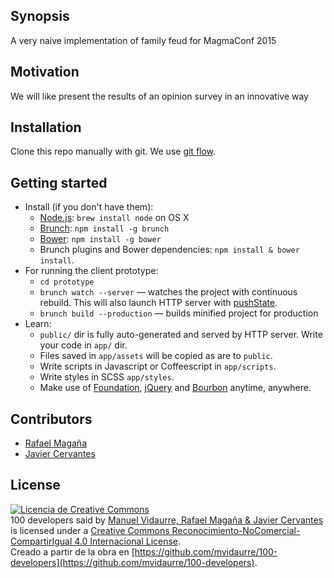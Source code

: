 ## Synopsis

A very naive implementation of family feud for MagmaConf 2015

## Motivation

We will like present the results of an opinion survey in an innovative way

## Installation
Clone this repo manually with git. We use [git flow](http://danielkummer.github.io/git-flow-cheatsheet/).


## Getting started
* Install (if you don't have them):
    * [Node.js](http://nodejs.org): `brew install node` on OS X
    * [Brunch](http://brunch.io): `npm install -g brunch`
    * [Bower](http://bower.io): `npm install -g bower`
    * Brunch plugins and Bower dependencies: `npm install & bower install`.
* For running the client prototype:
    * `cd prototype`
    * `brunch watch --server` — watches the project with continuous rebuild. This will also launch HTTP server with [pushState](https://developer.mozilla.org/en-US/docs/Web/Guide/API/DOM/Manipulating_the_browser_history).
    * `brunch build --production` — builds minified project for production
* Learn:
    * `public/` dir is fully auto-generated and served by HTTP server.  Write your code in `app/` dir.
    * Files saved in `app/assets` will be copied as are to `public`.
    * Write scripts in Javascript or Coffeescript in `app/scripts`.
    * Write styles in SCSS `app/styles`.
    * Make use of [Foundation](http://foundation.zurb.com), [jQuery](http://jquery.com) and [Bourbon](http://bourbon.io) anytime, anywhere.

## Contributors
  * [Rafael Magaña](https://github.com/rafmagana)
  * [Javier Cervantes](https://github.com/solojavier)

## License

[![Licencia de Creative Commons](https://i.creativecommons.org/l/by-nc-sa/4.0/88x31.png)](http://creativecommons.org/licenses/by-nc-sa/4.0/)  
<span xmlns:dct="http://purl.org/dc/terms/" property="dct:title">100 developers said</span> by [Manuel Vidaurre, Rafael Magaña & Javier Cervantes](https://github.com/mvidaurre/100-developers) is licensed under a [Creative Commons Reconocimiento-NoComercial-CompartirIgual 4.0 Internacional License](http://creativecommons.org/licenses/by-nc-sa/4.0/).  
Creado a partir de la obra en [https://github.com/mvidaurre/100-developers](https://github.com/mvidaurre/100-developers).